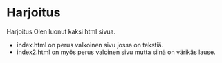 # Harjoitus
Harjoitus
Olen luonut kaksi html sivua.
* index.html on perus valkoinen sivu jossa on tekstiä.
* index2.html on myös perus valoinen sivu mutta siinä on värikäs lause.
